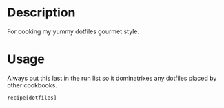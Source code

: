 Description
===========

For cooking my yummy dotfiles gourmet style.

Usage
=====
Always put this last in the run list so it dominatrixes any dotfiles placed by other cookbooks.

    recipe[dotfiles]